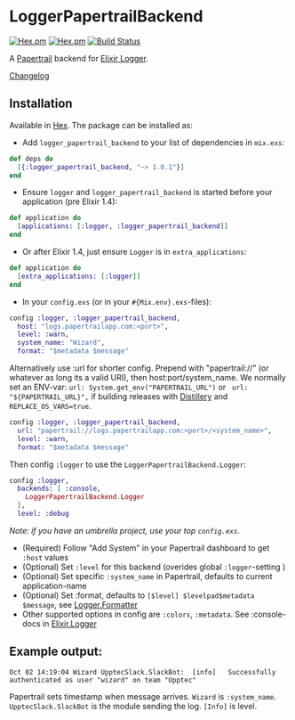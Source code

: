 # LoggerPapertrailBackend
[![Hex.pm](https://img.shields.io/hexpm/v/logger_papertrail_backend.svg?maxAge=2592000)](https://hex.pm/packages/logger_papertrail_backend)
[![Hex.pm](https://img.shields.io/hexpm/dt/logger_papertrail_backend.svg)](https://hex.pm/packages/logger_papertrail_backend)
[![Build Status](https://travis-ci.org/larskrantz/logger_papertrail_backend.svg?branch=master)](https://travis-ci.org/larskrantz/logger_papertrail_backend)

A [Papertrail](https://papertrailapp.com) backend for [Elixir Logger](http://elixir-lang.org/docs/stable/logger/Logger.html).

[Changelog](CHANGELOG.md)


## Installation

Available in [Hex](https://hex.pm/packages/logger_papertrail_backend). The package can be installed as:

* Add `logger_papertrail_backend` to your list of dependencies in `mix.exs`:
```elixir
def deps do
  [{:logger_papertrail_backend, "~> 1.0.1"}]
end
```
* Ensure `logger` and `logger_papertrail_backend` is started before your application (pre Elixir 1.4):
```elixir
def application do
  [applications: [:logger, :logger_papertrail_backend]]
end
```
* Or after Elixir 1.4, just ensure `Logger` is in `extra_applications`:
```elixir
def application do
  [extra_applications: [:logger]]
end
```
* In your `config.exs` (or in your `#{Mix.env}.exs`-files):
```elixir
config :logger, :logger_papertrail_backend,
  host: "logs.papertrailapp.com:<port>",
  level: :warn,
  system_name: "Wizard",
  format: "$metadata $message"
```
  Alternatively use :url for shorter config.
  Prepend with "papertrail://" (or whatever as long its a valid URI), then host:port/system_name. We normally set an ENV-var: `url: System.get_env("PAPERTRAIL_URL")` or ` url: "${PAPERTRAIL_URL}",` if building releases with [Distillery](https://github.com/bitwalker/distillery) and `REPLACE_OS_VARS=true`.
```elixir
config :logger, :logger_papertrail_backend,
  url: "papertrail://logs.papertrailapp.com:<port>/<system_name>",
  level: :warn,
  format: "$metadata $message"
```
  Then config `:logger` to use the `LoggerPapertrailBackend.Logger`:
```elixir
config :logger,
  backends: [ :console,
    LoggerPapertrailBackend.Logger
  ],
  level: :debug
```
  _Note: if you have an umbrella project, use your top `config.exs`._

  * (Required) Follow "Add System" in your Papertrail dashboard to get `:host` values
  * (Optional) Set `:level` for this backend (overides global `:logger`-setting )
  * (Optional) Set specific `:system_name` in Papertrail, defaults to current application-name
  * (Optional) Set :format, defaults to `[$level] $levelpad$metadata $message`, see [Logger.Formatter](http://elixir-lang.org/docs/stable/logger/Logger.Formatter.html)
  * Other supported options in config are `:colors`, `:metadata`. See :console-docs in [Elixir.Logger](http://elixir-lang.org/docs/stable/logger/Logger.html)




## Example output:

`Oct 02 14:19:04 Wizard UpptecSlack.SlackBot:  [info]   Successfully authenticated as user "wizard" on team "Upptec"`


Papertrail sets timestamp when message arrives. `Wizard` is `:system_name`. `UpptecSlack.SlackBot` is the module sending the log. `[Info]` is level.
